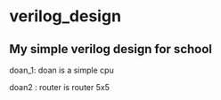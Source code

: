 # verilog_design
My simple verilog design for school
-----------------------------------
doan_1: doan is a simple cpu

doan2 : router is router 5x5
